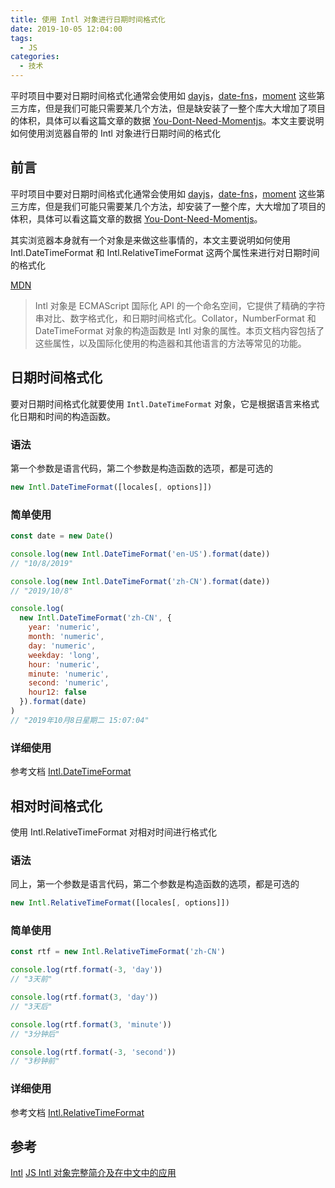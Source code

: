 ```yaml
---
title: 使用 Intl 对象进行日期时间格式化
date: 2019-10-05 12:04:00
tags:
  - JS
categories:
  - 技术
---
```


平时项目中要对日期时间格式化通常会使用如 [dayjs](https://github.com/iamkun/dayjs)，[date-fns](https://github.com/date-fns/date-fns)，[moment](https://github.com/moment/moment) 这些第三方库，但是我们可能只需要某几个方法，但是缺安装了一整个库大大增加了项目的体积，具体可以看这篇文章的数据 [You-Dont-Need-Momentjs](https://github.com/you-dont-need/You-Dont-Need-Momentjs)。本文主要说明如何使用浏览器自带的 Intl 对象进行日期时间的格式化

<!--more-->

## 前言

平时项目中要对日期时间格式化通常会使用如 [dayjs](https://github.com/iamkun/dayjs)，[date-fns](https://github.com/date-fns/date-fns)，[moment](https://github.com/moment/moment) 这些第三方库，但是我们可能只需要某几个方法，却安装了一整个库，大大增加了项目的体积，具体可以看这篇文章的数据 [You-Dont-Need-Momentjs](https://github.com/you-dont-need/You-Dont-Need-Momentjs)。

其实浏览器本身就有一个对象是来做这些事情的，本文主要说明如何使用 Intl.DateTimeFormat 和 Intl.RelativeTimeFormat 这两个属性来进行对日期时间的格式化

[MDN](https://developer.mozilla.org/zh-CN/docs/Web/JavaScript/Reference/Global_Objects/Intl)

> Intl 对象是 ECMAScript 国际化 API 的一个命名空间，它提供了精确的字符串对比、数字格式化，和日期时间格式化。Collator，NumberFormat 和 DateTimeFormat 对象的构造函数是 Intl 对象的属性。本页文档内容包括了这些属性，以及国际化使用的构造器和其他语言的方法等常见的功能。

## 日期时间格式化

要对日期时间格式化就要使用 `Intl.DateTimeFormat` 对象，它是根据语言来格式化日期和时间的构造函数。

### 语法

第一个参数是语言代码，第二个参数是构造函数的选项，都是可选的

```js
new Intl.DateTimeFormat([locales[, options]])
```

### 简单使用

```js
const date = new Date()

console.log(new Intl.DateTimeFormat('en-US').format(date))
// "10/8/2019"

console.log(new Intl.DateTimeFormat('zh-CN').format(date))
// "2019/10/8"

console.log(
  new Intl.DateTimeFormat('zh-CN', {
    year: 'numeric',
    month: 'numeric',
    day: 'numeric',
    weekday: 'long',
    hour: 'numeric',
    minute: 'numeric',
    second: 'numeric',
    hour12: false
  }).format(date)
)
// "2019年10月8日星期二 15:07:04"
```

### 详细使用

参考文档 [Intl.DateTimeFormat](https://developer.mozilla.org/zh-CN/docs/Web/JavaScript/Reference/Global_Objects/DateTimeFormat)

## 相对时间格式化

使用 Intl.RelativeTimeFormat 对相对时间进行格式化

### 语法

同上，第一个参数是语言代码，第二个参数是构造函数的选项，都是可选的

```js
new Intl.RelativeTimeFormat([locales[, options]])
```

### 简单使用

```js
const rtf = new Intl.RelativeTimeFormat('zh-CN')

console.log(rtf.format(-3, 'day'))
// "3天前"

console.log(rtf.format(3, 'day'))
// "3天后"

console.log(rtf.format(3, 'minute'))
// "3分钟后"

console.log(rtf.format(-3, 'second'))
// "3秒钟前"
```

### 详细使用

参考文档 [Intl.RelativeTimeFormat](https://developer.mozilla.org/zh-CN/docs/Web/JavaScript/Reference/Global_Objects/RelativeTimeFormat#%E5%8F%82%E6%95%B0)

## 参考

[Intl](https://www.zhangxinxu.com/wordpress/2019/09/js-intl-zh/)
[JS Intl 对象完整简介及在中文中的应用](https://developer.mozilla.org/zh-CN/docs/Web/JavaScript/Reference/Global_Objects/Intl)
